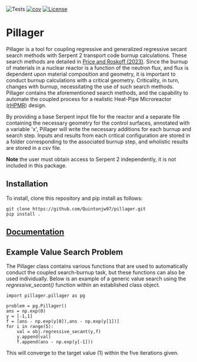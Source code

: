 ![Tests](https://github.com/Quintonjw97/pillager/actions/workflows/run-tests.yml/badge.svg)
[![cov](https://quintonjw97.github.io/pillager/badges/coverage.svg)](https://github.com/quintonjw97/pillager/actions)
[![License](https://img.shields.io/badge/License-BSD%203--Clause-blue.svg)](https://opensource.org/licenses/BSD-3-Clause)

# Pillager

Pillager is a tool for coupling regressive and generalized regressive secant search methods with Serpent 2 transport code burnup calculations. These search methods are detailed in [Price and Roskoff (2023)](https://www.sciencedirect.com/science/article/abs/pii/S014919702300166X). Since the burnup of materials in a nuclear reactor is a function of the neutron flux, and flux is dependent upon material composition and geometry, it is important to conduct burnup calculations with a critical geometry. Criticality, in turn, changes with burnup, necessitating the use of such search methods. Pillager contains the aforementioned search methods, and the capability to automate the coupled process for a realistic Heat-Pipe Microreactor ([rHPMR](https://www.osti.gov/biblio/2367263)) design.

By providing a base Serpent input file for the reactor and a separate file containing the necessary geometry for the control surfaces, annotated with a variable 'x', Pillager will write the necessary additions for each burnup and search step. Inputs and results from each critical configuration are stored in a folder corresponding to the associated burnup step, and wholistic results are stored in a csv file.

<b>Note</b> the user must obtain access to Serpent 2 independently, it is not included in this package.

## Installation 

To install, clone this repository and pip install as follows:
```
git clone https://github.com/Quintonjw97/pillager.git
pip install .
```

## [Documentation](https://quintonjw97.github.io/pillager/)

## Example Value Search Problem

The Pillager class contains various functions that are used to automatically conduct the coupled search-burnup task, but these functions can also be used individually. Below is an example of a generic value search using the <i>regressive_secant()</i> function within an established class object.

```
import pillager.pillager as pg

problem = pg.Pillager()
ans = np.exp(0)
y = [-1,1]
f = [ans - np.exp(y[0]),ans - np.exp(y[1])]
for i in range(5):
    val = obj.regressive_secant(y,f)
    y.append(val)
    f.append(ans - np.exp(y[-1]))
```
This will converge to the target value (1) within the five iterations given.
